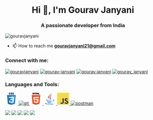 <h1 align="center">Hi 👋, I'm Gourav Janyani</h1>
<h3 align="center">A passionate developer from India</h3>



<p align="left"> <img src="https://komarev.com/ghpvc/?username=gouravjanyani&label=Profile%20views&color=0e75b6&style=flat" alt="gouravjanyani" /> </p>



- 📫 How to reach me **gouravjanyani21@gmail.com**

<h3 align="left">Connect with me:</h3>
<p align="left">
<a href="https://twitter.com/gouravjanyani" target="blank"><img align="center" src="https://raw.githubusercontent.com/rahuldkjain/github-profile-readme-generator/master/src/images/icons/Social/twitter.svg" alt="gouravjanyani" height="30" width="40" /></a>
<a href="https://linkedin.com/in/gourav-janyani" target="blank"><img align="center" src="https://raw.githubusercontent.com/rahuldkjain/github-profile-readme-generator/master/src/images/icons/Social/linked-in-alt.svg" alt="gourav-janyani" height="30" width="40" /></a>
<a href="https://fb.com/gourav.janyani" target="blank"><img align="center" src="https://raw.githubusercontent.com/rahuldkjain/github-profile-readme-generator/master/src/images/icons/Social/facebook.svg" alt="gourav.janyani" height="30" width="40" /></a>
<a href="https://instagram.com/gourav_janyani" target="blank"><img align="center" src="https://raw.githubusercontent.com/rahuldkjain/github-profile-readme-generator/master/src/images/icons/Social/instagram.svg" alt="gourav_janyani" height="30" width="40" /></a>
</p>

<h3 align="left">Languages and Tools:</h3>
<p align="left"> <a href="https://www.w3schools.com/css/" target="_blank"> <img src="https://raw.githubusercontent.com/devicons/devicon/master/icons/css3/css3-original-wordmark.svg" alt="css3" width="40" height="40"/> </a> <a href="https://git-scm.com/" target="_blank"> <img src="https://www.vectorlogo.zone/logos/git-scm/git-scm-icon.svg" alt="git" width="40" height="40"/> </a> <a href="https://www.w3.org/html/" target="_blank"> <img src="https://raw.githubusercontent.com/devicons/devicon/master/icons/html5/html5-original-wordmark.svg" alt="html5" width="40" height="40"/> </a> <a href="https://www.java.com" target="_blank"> <img src="https://raw.githubusercontent.com/devicons/devicon/master/icons/java/java-original.svg" alt="java" width="40" height="40"/> </a> <a href="https://developer.mozilla.org/en-US/docs/Web/JavaScript" target="_blank"> <img src="https://raw.githubusercontent.com/devicons/devicon/master/icons/javascript/javascript-original.svg" alt="javascript" width="40" height="40"/> </a> <a href="https://postman.com" target="_blank"> <img src="https://www.vectorlogo.zone/logos/getpostman/getpostman-icon.svg" alt="postman" width="40" height="40"/> </a> </p>






![](https://github-profile-summary-cards.vercel.app/api/cards/profile-details?username=gouravjanyani&theme=dracula)
![](https://github-profile-summary-cards.vercel.app/api/cards/repos-per-language?username=gouravjanyani&theme=dracula)
![](https://github-profile-summary-cards.vercel.app/api/cards/most-commit-language?username=gouravjanyani&theme=dracula)
![](https://github-profile-summary-cards.vercel.app/api/cards/stats?username=gouravjanyani&theme=dracula)
![](https://github-profile-summary-cards.vercel.app/api/cards/productive-time?username=gouravjanyani&theme=dracula)

